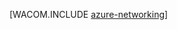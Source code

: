 <properties linkid="manage-fundamentals-networking" urlDisplayName="Networking" pageTitle="Networking (Services) - Azure fundamentals" metaKeywords="Azure virtual network, Azure connect, Azure 流量管理器" description="An introduction in Azure networking." metaCanonical="/develop/net/fundamentals/networking/" services="virtual-network" documentationCenter="" title="" authors="" solutions="" manager="" editor="" />
<tags ms.service="virtual-network"
    ms.date="11/10/2014"
    wacn.date="04/11/2015"
    />




[WACOM.INCLUDE [azure-networking](../includes/azure-networking.md)]
